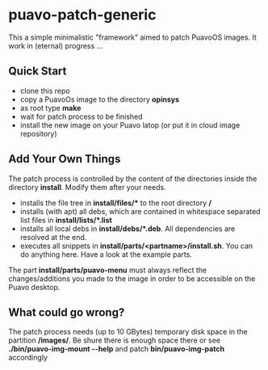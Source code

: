# puavo-patch-generic

This a simple minimalistic "framework" aimed to patch PuavoOS images. It work in (eternal) progress ...

## Quick Start

- clone this repo 
- copy a PuavoOs image to the directory **opinsys**
- as root type **make**
- wait for patch process to be finished
- install the new image on your Puavo latop (or put it in cloud image repository)

## Add Your Own Things

The patch process is controlled by the content of the directories inside the directory **install**. Modify them after your needs.

- installs the file tree in **install/files/\*** to the root directory **/**
- installs (with apt) all debs, which are contained in whitespace separated list files in **install/lists/*.list**
- installs all local debs in **install/debs/*.deb**. All dependencies are resolved at the end.
- executes all snippets in **install/parts/\<partname\>/install.sh**. You can do anything here. Have a look at the example parts.

The part **install/parts/puavo-menu** must always reflect the changes/additions you made to the image in order to be accessible on the Puavo desktop. 

## What could go wrong?

The patch process needs (up to 10 GBytes) temporary disk space in the partition **/images/**. Be shure there is enough space there or see **./bin/puavo-img-mount --help** and patch **bin/puavo-img-patch** accordingly
